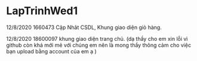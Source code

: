 # LapTrinhWed1
12/8/2020 1660473 Cập Nhât CSDL, Khung giao diện giỏ hàng.

12/8/2020 18600097 khung giao diện trang chủ. (dạ thầy cho em xin lỗi vì github còn khá mới mẻ với chúng em nên là mong thầy thông cảm cho việc bạn upload bằng account của em ạ )
